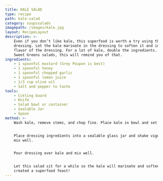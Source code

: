 ```yaml
---
title: KALE SALAD
type: recipe
path: kale-salad
category: soupssalads
imagepath: /images/kale.jpg
layout: RecipeLayout
description: >-
    Even if you don’t like kale, this superfood is worth a try using this
    dressing. Let the kale marinate in the dressing to soften it and infuse the
    flavor of the dressing. For a lot of kale, double the ingredients. If you like
    Sweet Greens salads, this will remind you of that.
ingredients:
    - 1 spoonful mustard (Grey Poupon is best)
    - 1 spoonful honey
    - 1 spoonful chopped garlic
    - 1 spoonful lemon juice
    - 1/3 cup olive oil
    - Salt and pepper to taste
tools:
    - Cutting board
    - Knife
    - Salad bowl or container
    - Sealable Jar
    - Spoon
method: >-
    Wash kale, remove stems, and chop fine. Place kale in bowl and set aside.


    Place dressing ingredients into a sealable glass jar and shake vigorously to
    mix well.


    Pour dressing over kale and mix well.


    Let this salad sit for a while so the kale will marinate and soften. You just
    created a superfood feast!
---
```

